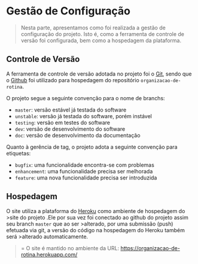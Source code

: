 # Gestão de Configuração

> Nesta parte, apresentamos como foi realizada a
> gestão de configuração do projeto. Isto é, como a ferramenta de
> controle de versão foi configurada, bem como a hospedagem da
> plataforma.

## Controle de Versão

A ferramenta de controle de versão adotada no projeto foi o
[Git](https://git-scm.com/), sendo que o [Github](https://github.com)
foi utilizado para hospedagem do repositório `organizacao-de-rotina`.

O projeto segue a seguinte convenção para o nome de branchs:

- `master`: versão estável já testada do software
- `unstable`: versão já testada do software, porém instável
- `testing`: versão em testes do software
- `dev`: versão de desenvolvimento do software
- `doc`: versão de desenvolvimento da documentação

Quanto à gerência de tag, o projeto adota a seguinte convenção para
etiquetas:

- `bugfix`: uma funcionalidade encontra-se com problemas
- `enhancement`: uma funcionalidade precisa ser melhorada
- `feature`: uma nova funcionalidade precisa ser introduzida

## Hospedagem

O site utiliza a plataforma do [Heroku](https://devcenter.heroku.com/start) como ambiente de hospedagem do >site do projeto .Ele por sua vez foi conectado ao github do projeto assim seu branch `master` que ao ser >alterado, por uma submissão (push) efetuada via git, a versão do código na hospedagem do Heroku também será >alterado automaticamente.

> = O site é mantido no ambiente da URL:
> https://organizacao-de-rotina.herokuapp.com/

